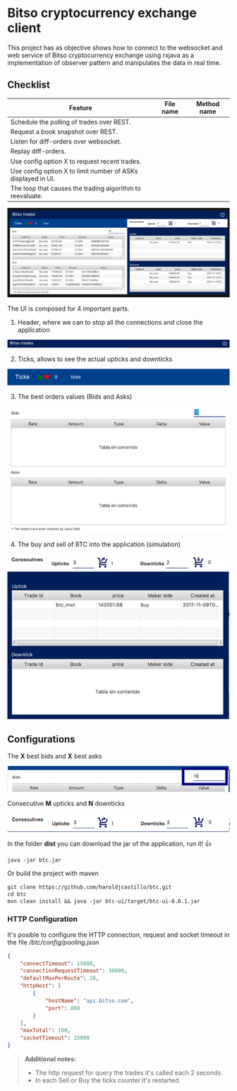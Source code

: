 # Bitso cryptocurrency exchange client

This project has as objective shows how to connect to the websocket and web service of Bitso cryptocurrency exchange using rxjava as a implementation of observer pattern and manipulates the data in real time.

## Checklist

|Feature| File name | Method name |
 ----------------- | ---------------------------- | ------------------
|Schedule the polling of trades over REST.|||
|Request a book snapshot over REST.|||
|Listen for diff-orders over websocket.|||
|Replay diff-orders.|||
|Use config option X to request  recent trades.|||
|Use config option X to limit number of ASKs displayed in UI.|||
|The loop that causes the trading algorithm to reevaluate.|||


![1](https://raw.githubusercontent.com/haroldjcastillo/btc/master/docs/parts.png)

The UI is composed for 4 important parts.

 1. Header, where we can to stop all the connections and close the application

![1](https://github.com/haroldjcastillo/btc/blob/master/docs/header.png?raw=true)

 2. Ticks, allows to see the actual upticks and downticks

![1](https://github.com/haroldjcastillo/btc/blob/master/docs/ticks.png?raw=true)

 3. The best orders values (Bids and Asks)

![1](https://github.com/haroldjcastillo/btc/blob/master/docs/orders.png?raw=true)

 4. The buy and sell of BTC into the application (simulation)

![1](https://github.com/haroldjcastillo/btc/blob/master/docs/buydsell.png?raw=true)

## Configurations 

The <b>X</b> best bids and <b>X</b> best asks 

![1](https://github.com/haroldjcastillo/btc/blob/master/docs/MaxX.png?raw=true)

Consecutive <b>M</b> upticks and <b>N</b> downticks

![1](https://github.com/haroldjcastillo/btc/blob/master/docs/MaxMN.png?raw=true)

In the folder <b>dist</b> you can download the jar of the application, run it! :+1:

```shell
java -jar btc.jar
```

Or build the project with maven

```shell
git clone https://github.com/haroldjcastillo/btc.git
cd btc
mvn clean install && java -jar btc-ui/target/btc-ui-0.0.1.jar
```
### HTTP Configuration

It's posible to configure the HTTP connection, request and socket timeout in the file */btc/config/pooling.json*

```json
{
	"connectTimeout": 15000,
	"connectionRequestTimeout": 30000,
	"defaultMaxPerRoute": 20,
	"httpHost": [
		{
			"hostName": "api.bitso.com",
			"port": 808
		}
	],
	"maxTotal": 100,
	"socketTimeout": 15000
}
```

> **Additional notes:**
> - The http request for query the trades it's called each 2 seconds.
> - In each Sell or Buy the ticks counter it's restarted.
